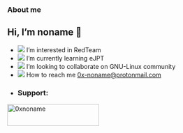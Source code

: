 ### About me
## Hi, I’m noname 👋
- <img src="https://img.icons8.com/emoji/24/000000/triangular-flag.png"/> I’m interested in RedTeam 
- <img src="https://img.icons8.com/nolan/24/cyber-security.png"/> I’m currently learning eJPT
- <img src="https://img.icons8.com/color/24/000000/linux--v1.png"/> I’m looking to collaborate on GNU-Linux community
- <img src="https://img.icons8.com/color-glass/24/000000/email.png"/> How to reach me 0x-noname@protonmail.com
- <h3 align="left">Support:</h3>
<p><a href="https://www.buymeacoffee.com/0xnoname"> <img align="left" src="https://cdn.buymeacoffee.com/buttons/v2/default-yellow.png" height="50" width="210" alt="0xnoname" /></a></p><br><br>

<!---
0x-noname/0x-noname is a ✨ special ✨ repository because its `README.md` (this file) appears on your GitHub profile.
You can click the Preview link to take a look at your changes.
--->
